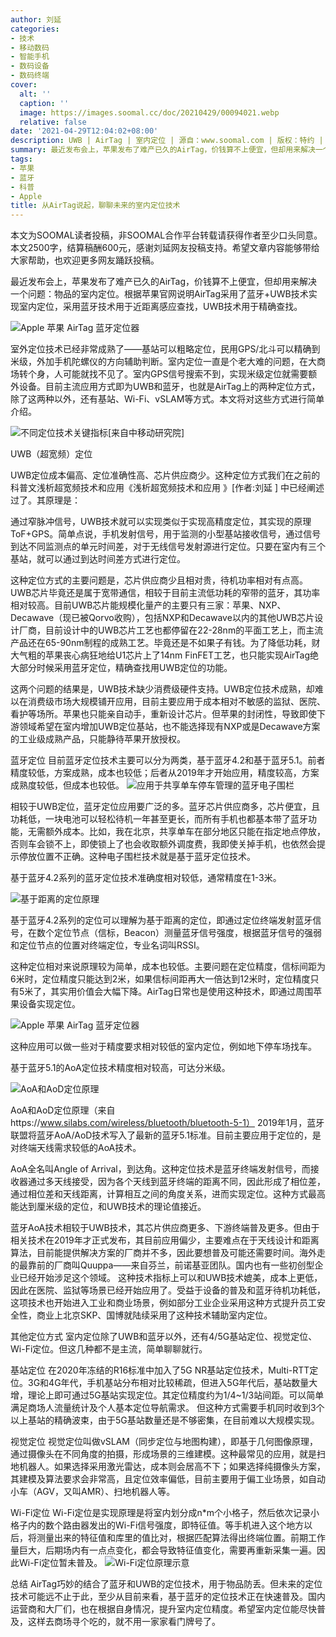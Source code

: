 ```yaml
---
author: 刘延
categories:
- 技术
- 移动数码
- 智能手机
- 数码设备
- 数码终端
cover:
  alt: ''
  caption: ''
  image: https://images.soomal.cc/doc/20210429/00094021.webp
  relative: false
date: '2021-04-29T12:04:02+08:00'
description: UWB | AirTag | 室内定位 | 源自：www.soomal.com | 版权：特约 |  平均/总评分：07.00/147
summary: 最近发布会上，苹果发布了难产已久的AirTag，价钱算不上便宜，但却用来解决一个问题：物品的室内定位。根据苹果官网说明AirTag采用了蓝牙+UWB技术实现室内定位，采用蓝牙技术用于近距离感应查找，UWB技术用于精确查找。
tags:
- 苹果
- 蓝牙
- 科普
- Apple
title: 从AirTag说起，聊聊未来的室内定位技术
---
```


本文为SOOMAL读者投稿，非SOOMAL合作平台转载请获得作者至少口头同意。本文2500字，结算稿酬600元，感谢刘延网友投稿支持。希望文章内容能够带给大家帮助，也欢迎更多网友踊跃投稿。



最近发布会上，苹果发布了难产已久的AirTag，价钱算不上便宜，但却用来解决一个问题：物品的室内定位。根据苹果官网说明AirTag采用了蓝牙+UWB技术实现室内定位，采用蓝牙技术用于近距离感应查找，UWB技术用于精确查找。



![Apple 苹果 AirTag 蓝牙定位器](https://images.soomal.cc/doc/20210429/00094014.webp)



室外定位技术已经非常成熟了――基站可以粗略定位，民用GPS/北斗可以精确到米级，外加手机陀螺仪的方向辅助判断。室内定位一直是个老大难的问题，在大商场转个身，人可能就找不见了。室内GPS信号搜索不到，实现米级定位就需要额外设备。目前主流应用方式即为UWB和蓝牙，也就是AirTag上的两种定位方式，除了这两种以外，还有基站、Wi-Fi、vSLAM等方式。本文将对这些方式进行简单介绍。



![不同定位技术关键指标[来自中移动研究院]](https://images.soomal.cc/doc/20210429/00094015.webp)



UWB（超宽频）定位



UWB定位成本偏高、定位准确性高、芯片供应商少。这种定位方式我们在之前的科普文浅析超宽频技术和应用《浅析超宽频技术和应用 》[作者:刘延 ]
 中已经阐述过了。其原理是：


通过窄脉冲信号，UWB技术就可以实现类似于实现高精度定位，其实现的原理ToF+GPS。简单点说，手机发射信号，用于监测的小型基站接收信号，通过信号到达不同监测点的单元时间差，对于无线信号发射源进行定位。只要在室内有三个基站，就可以通过到达时间差方式进行定位。

这种定位方式的主要问题是，芯片供应商少且相对贵，待机功率相对有点高。UWB芯片毕竟还是属于宽带通信，相较于目前主流低功耗的窄带的蓝牙，其功率相对较高。目前UWB芯片能规模化量产的主要只有三家：苹果、NXP、Decawave（现已被Qorvo收购），包括NXP和Decawave以内的其他UWB芯片设计厂商，目前设计中的UWB芯片工艺也都停留在22-28nm的平面工艺上，而主流产品还在65-90nm制程的成熟工艺。毕竟还是不如果子有钱。为了降低功耗，财大气粗的苹果丧心病狂地给U1芯片上了14nm FinFET工艺，也只能实现AirTag绝大部分时候采用蓝牙定位，精确查找用UWB定位的功能。

这两个问题的结果是，UWB技术缺少消费级硬件支持。UWB定位技术成熟，却难以在消费级市场大规模铺开应用，目前主要应用于成本相对不敏感的监狱、医院、看护等场所。苹果也只能亲自动手，重新设计芯片。但苹果的封闭性，导致即使下游领域希望在室内增加UWB定位基站，也不能选择现有NXP或是Decawave方案的工业级成熟产品，只能静待苹果开放授权。

蓝牙定位
目前蓝牙定位技术主要可以分为两类，基于蓝牙4.2和基于蓝牙5.1。前者精度较低，方案成熟，成本也较低；后者从2019年才开始应用，精度较高，方案成熟度较低，但成本也较低。
![应用于共享单车停车管理的蓝牙电子围栏](https://images.soomal.cc/doc/20210429/00094020.webp)




相较于UWB定位，蓝牙定位应用要广泛的多。蓝牙芯片供应商多，芯片便宜，且功耗低，一块电池可以轻松待机一年甚至更长，而所有手机也都基本带了蓝牙功能，无需额外成本。比如，我在北京，共享单车在部分地区只能在指定地点停放，否则车会锁不上，即使锁上了也会收取额外调度费，我即使关掉手机，也依然会提示停放位置不正确。这种电子围栏技术就是基于蓝牙定位技术。

基于蓝牙4.2系列的蓝牙定位技术准确度相对较低，通常精度在1-3米。

![基于距离的定位原理](https://images.soomal.cc/doc/20210429/00094016.webp)




基于蓝牙4.2系列的定位可以理解为基于距离的定位，即通过定位终端发射蓝牙信号，在数个定位节点（信标，Beacon）测量蓝牙信号强度，根据蓝牙信号的强弱和定位节点的位置对终端定位，专业名词叫RSSI。

这种定位相对来说原理较为简单，成本也较低。主要问题在定位精度，信标间距为6米时，定位精度只能达到2米，如果信标间距再大一倍达到12米时，定位精度只有5米了，其实用价值会大幅下降。AirTag日常也是使用这种技术，即通过周围苹果设备实现定位。

![Apple 苹果 AirTag 蓝牙定位器](https://images.soomal.cc/doc/20210429/00094017.webp)




这种应用可以做一些对于精度要求相对较低的室内定位，例如地下停车场找车。

基于蓝牙5.1的AoA定位技术精度相对较高，可达分米级。

![AoA和AoD定位原理](https://images.soomal.cc/doc/20210429/00094018.webp)




AoA和AoD定位原理（来自https://www.silabs.com/wireless/bluetooth/bluetooth-5-1）
2019年1月，蓝牙联盟将蓝牙AoA/AoD技术写入了最新的蓝牙5.1标准。目前主要应用于定位的，是对终端天线需求较低的AoA技术。

AoA全名叫Angle of Arrival，到达角。这种定位技术是蓝牙终端发射信号，而接收器通过多天线接受，因为各个天线到蓝牙终端的距离不同，因此形成了相位差，通过相位差和天线距离，计算相互之间的角度关系，进而实现定位。这种方式最高能达到厘米级的定位，和UWB技术的理论值接近。

蓝牙AoA技术相较于UWB技术，其芯片供应商更多、下游终端普及更多。但由于相关技术在2019年才正式发布，其目前应用偏少，主要难点在于天线设计和距离算法，目前能提供解决方案的厂商并不多，因此要想普及可能还需要时间。海外走的最靠前的厂商叫Quuppa――来自芬兰，前诺基亚团队。国内也有一些初创型企业已经开始涉足这个领域。
这种技术指标上可以和UWB技术媲美，成本上更低，因此在医院、监狱等场景已经开始应用了。受益于设备的普及和蓝牙待机功耗低，这项技术也开始进入工业和商业场景，例如部分工业企业采用这种方式提升员工安全性，商业上北京SKP、国博就陆续采用了这种技术辅助室内定位。

其他定位方式
室内定位除了UWB和蓝牙以外，还有4/5G基站定位、视觉定位、Wi-Fi定位。但这几种都不是主流，简单聊聊就行。

基站定位
在2020年冻结的R16标准中加入了5G NR基站定位技术，Multi-RTT定位。3G和4G年代，手机基站分布相对比较稀疏，但进入5G年代后，基站数量大增，理论上即可通过5G基站实现定位。其定位精度约为1/4~1/3站间距。可以简单满足商场人流量统计及个人基本定位导航需求。
但这种方式需要手机同时收到3个以上基站的精确波束，由于5G基站数量还是不够密集，在目前难以大规模实现。

视觉定位
视觉定位叫做vSLAM（同步定位与地图构建），即基于几何图像原理，通过摄像头在不同角度的拍摄，形成场景的三维建模。这种最常见的应用，就是扫地机器人。如果选择采用激光雷达，成本则会居高不下；如果选择纯摄像头方案，其建模及算法要求会非常高，且定位效率偏低，目前主要用于偏工业场景，如自动小车（AGV，又叫AMR）、扫地机器人等。

Wi-Fi定位
Wi-Fi定位是实现原理是将室内划分成n*m个小格子，然后依次记录小格子内的数个路由器发出的Wi-Fi信号强度，即特征值。等手机进入这个地方以后，将测量出来的特征值和库里的值比对，根据匹配算法得出终端位置。前期工作量巨大，后期场内有一点点变化，都会导致特征值变化，需要再重新采集一遍。因此Wi-Fi定位暂未普及。
![Wi-Fi定位原理示意](https://images.soomal.cc/doc/20210429/00094019.webp)




总结
AirTag巧妙的结合了蓝牙和UWB的定位技术，用于物品防丢。但未来的定位技术可能远不止于此，至少从目前来看，基于蓝牙的定位技术正在快速普及。国内运营商和大厂们，也在根据自身情况，提升室内定位精度。希望室内定位能尽快普及，这样去商场寻个吃的，就不用一家家看门牌号了。